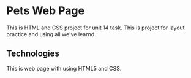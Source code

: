 # Pets Web Page

This is HTML and CSS project for unit 14 task.
This is project for layout practice and using all we've learnd

## Technologies

This is web page with using HTML5 and CSS.